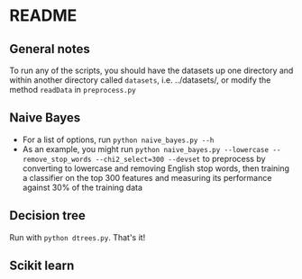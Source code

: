 # README

## General notes
To run any of the scripts, you should have the datasets up one directory and within another directory called `datasets`, i.e. ../datasets/, or modify the method `readData` in `preprocess.py`

## Naive Bayes
- For a list of options, run `python naive_bayes.py --h`
- As an example, you might run `python naive_bayes.py --lowercase --remove_stop_words --chi2_select=300 --devset` to preprocess by converting to lowercase and removing English stop words, then training a classifier on the top 300 features and measuring its performance against 30% of the training data

## Decision tree
Run with `python dtrees.py`. That's it!

## Scikit learn

